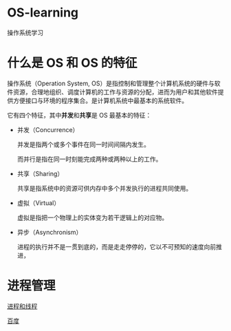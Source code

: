 # OS-learning
操作系统学习

# 什么是 OS 和 OS 的特征

操作系统（Operation System, OS）是指控制和管理整个计算机系统的硬件与软件资源，合理地组织、调度计算机的工作与资源的分配，进而为用户和其他软件提供方便接口与环境的程序集合。是计算机系统中最基本的系统软件。

它有四个特征，其中**并发**和**共享**是 OS 最基本的特征：

- 并发（Concurrence）

  并发是指两个或多个事件在同一时间间隔内发生。

  而并行是指在同一时刻能完成两种或两种以上的工作。

- 共享（Sharing）

  共享是指系统中的资源可供内存中多个并发执行的进程共同使用。

- 虚拟（Virtual）

  虚拟是指把一个物理上的实体变为若干逻辑上的对应物。

- 异步（Asynchronism）

  进程的执行并不是一贯到底的，而是走走停停的，它以不可预知的速度向前推进，

# 进程管理

[进程和线程](./进程管理/进程和线程.md)

[百度](https://www.baidu.com)